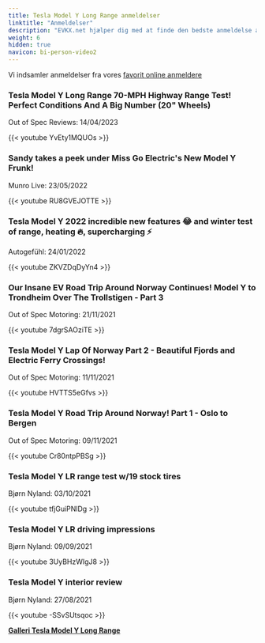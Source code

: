 ```yaml
---
title: Tesla Model Y Long Range anmeldelser
linktitle: "Anmeldelser"
description: "EVKX.net hjælper dig med at finde den bedste anmeldelse af denne model."
weight: 6
hidden: true
navicon: bi-person-video2
---
```

Vi indsamler anmeldelser fra vores [favorit online anmeldere](../../../../../guides/evreviewers/)

<div class="container text-center shadow p-2 pe-4 mb-5 bg-body-tertiary rounded border">
<h3>Tesla Model Y Long Range 70-MPH Highway Range Test! Perfect Conditions And A Big Number (20" Wheels)</h3>
<p>Out of Spec Reviews: 14/04/2023</p>

{{< youtube YvEty1MQUOs >}}

</div>
<div class="container text-center shadow p-2 pe-4 mb-5 bg-body-tertiary rounded border">
<h3>Sandy takes a peek under Miss Go Electric's New Model Y Frunk!</h3>
<p>Munro Live: 23/05/2022</p>

{{< youtube RU8GVEJOTTE >}}

</div>
<div class="container text-center shadow p-2 pe-4 mb-5 bg-body-tertiary rounded border">
<h3>Tesla Model Y 2022 incredible new features 😂 and winter test of range, heating 🔥, supercharging ⚡</h3>
<p>Autogefühl: 24/01/2022</p>

{{< youtube ZKVZDqDyYn4 >}}

</div>
<div class="container text-center shadow p-2 pe-4 mb-5 bg-body-tertiary rounded border">
<h3>Our Insane EV Road Trip Around Norway Continues! Model Y to Trondheim Over The Trollstigen - Part 3</h3>
<p>Out of Spec Motoring: 21/11/2021</p>

{{< youtube 7dgrSAOziTE >}}

</div>
<div class="container text-center shadow p-2 pe-4 mb-5 bg-body-tertiary rounded border">
<h3>Tesla Model Y Lap Of Norway Part 2 - Beautiful Fjords and Electric Ferry Crossings!</h3>
<p>Out of Spec Motoring: 11/11/2021</p>

{{< youtube HVTTS5eGfvs >}}

</div>
<div class="container text-center shadow p-2 pe-4 mb-5 bg-body-tertiary rounded border">
<h3>Tesla Model Y Road Trip Around Norway! Part 1 - Oslo to Bergen</h3>
<p>Out of Spec Motoring: 09/11/2021</p>

{{< youtube Cr80ntpPBSg >}}

</div>
<div class="container text-center shadow p-2 pe-4 mb-5 bg-body-tertiary rounded border">
<h3>Tesla Model Y LR range test w/19 stock tires</h3>
<p>Bjørn Nyland: 03/10/2021</p>

{{< youtube tfjGuiPNlDg >}}

</div>
<div class="container text-center shadow p-2 pe-4 mb-5 bg-body-tertiary rounded border">
<h3>Tesla Model Y LR driving impressions</h3>
<p>Bjørn Nyland: 09/09/2021</p>

{{< youtube 3UyBHzWIgJ8 >}}

</div>
<div class="container text-center shadow p-2 pe-4 mb-5 bg-body-tertiary rounded border">
<h3>Tesla Model Y interior review</h3>
<p>Bjørn Nyland: 27/08/2021</p>

{{< youtube -SSvSUtsqoc >}}

</div>
<div class="mt-3 mb-3">
<a href="../gallery/" class="text-decoration-none text-black">
<strong><i class="bi-arrow-left"></i>Galleri  </strong>
</a>
<a href="../" class="text-decoration-none text-black float-end">
<strong>Tesla Model Y Long Range <i class="bi-arrow-right"></i></strong>
</a>
</div>
